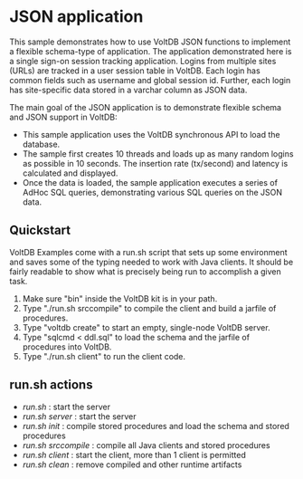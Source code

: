 JSON application
===========================

This sample demonstrates how to use VoltDB JSON functions to implement a flexible schema-type of application.  The application demonstrated here is a single sign-on session tracking application.  Logins from multiple sites (URLs) are tracked in a user session table in VoltDB.  Each login has common fields such as username and global session id.  Further, each login has site-specific data stored in a varchar column as JSON data.

The main goal of the JSON application is to demonstrate flexible schema and JSON support in VoltDB:

* This sample application uses the VoltDB synchronous API to load the database.
* The sample first creates 10 threads and loads up as many random logins as possible in 10 seconds.  The insertion rate (tx/second) and latency is calculated and displayed.
* Once the data is loaded, the sample application executes a series of AdHoc SQL queries, demonstrating various SQL queries on the JSON data.


Quickstart
-----------

VoltDB Examples come with a run.sh script that sets up some environment and saves some of the typing needed to work with Java clients. It should be fairly readable to show what is precisely being run to accomplish a given task.

1. Make sure "bin" inside the VoltDB kit is in your path.
2. Type "./run.sh srccompile" to compile the client and build a jarfile of procedures.
3. Type "voltdb create" to start an empty, single-node VoltDB server.
4. Type "sqlcmd < ddl.sql" to load the schema and the jarfile of procedures into VoltDB.
5. Type "./run.sh client" to run the client code.


run.sh actions
-----------

* *run.sh* : start the server
* *run.sh server* : start the server
* *run.sh init* : compile stored procedures and load the schema and stored procedures
* *run.sh srccompile* : compile all Java clients and stored procedures
* *run.sh client* : start the client, more than 1 client is permitted
* *run.sh clean* : remove compiled and other runtime artifacts
